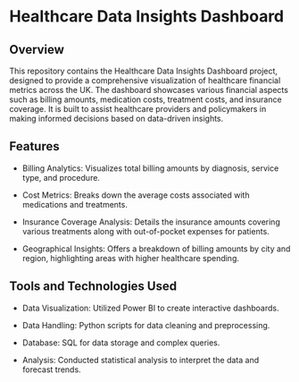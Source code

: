 # Healthcare Data Insights Dashboard
## Overview
This repository contains the Healthcare Data Insights Dashboard project, designed to provide a comprehensive visualization of healthcare financial metrics across the UK. The dashboard showcases various financial aspects such as billing amounts, medication costs, treatment costs, and insurance coverage. It is built to assist healthcare providers and policymakers in making informed decisions based on data-driven insights.

## Features
+ Billing Analytics: Visualizes total billing amounts by diagnosis, service type, and procedure.

+ Cost Metrics: Breaks down the average costs associated with medications and treatments.

+ Insurance Coverage Analysis: Details the insurance amounts covering various treatments along with out-of-pocket expenses for patients.

+ Geographical Insights: Offers a breakdown of billing amounts by city and region, highlighting areas with higher healthcare spending.

## Tools and Technologies Used
+ Data Visualization: Utilized Power BI to create interactive dashboards.

+ Data Handling: Python scripts for data cleaning and preprocessing.

+ Database: SQL for data storage and complex queries.

+ Analysis: Conducted statistical analysis to interpret the data and forecast trends.
